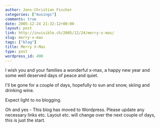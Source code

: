 ```yaml
---
author: Jens-Christian Fischer
categories: ["musings"]
comments: true
date: 2005-12-24 21:32:12+00:00
layout: post
link: http://invisible.ch/2005/12/24/merry-x-mas/
slug: merry-x-mas
tags: ["blog"]
title: Merry X-Mas
type: post
wordpress_id: 490
---
```


I wish you and your families a wonderful x-max, a happy new year and some well deserved days of peace and quiet.

I'll be gone for a couple of days, hopefully to sun and snow, skiing and drinking wine. 

Expect light to no blogging.

Oh and yes - This blog has moved to Wordpress. Please update any necessary links etc. Layout etc. will change over the next couple of days, this is just the start.
